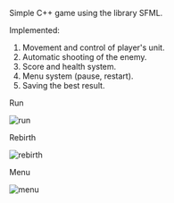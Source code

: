 Simple C++ game using the library SFML.

Implemented:
1. Movement and control of player's unit.
2. Automatic shooting of the enemy.
3. Score and health system.
4. Menu system (pause, restart).
5. Saving the best result.

Run

![run](https://user-images.githubusercontent.com/82403909/115438339-f302ec00-a215-11eb-861c-a585ef2b8f62.gif)


Rebirth

![rebirth](https://user-images.githubusercontent.com/82403909/115438412-0910ac80-a216-11eb-99a7-b54c33a884d4.gif)


Menu

![menu](https://user-images.githubusercontent.com/82403909/115438481-1f1e6d00-a216-11eb-8393-bd6dac9bd161.gif)
